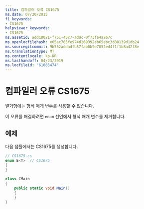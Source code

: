 ```yaml
---
title: 컴파일러 오류 CS1675
ms.date: 07/20/2015
f1_keywords:
- CS1675
helpviewer_keywords:
- CS1675
ms.assetid: add10021-f751-45c7-addc-0f73fa4a267c
ms.openlocfilehash: e65ac765fe974d269392ab65ebc3d88139d1db24
ms.sourcegitcommit: 9b552addadfb57fab0b9e7852ed4f1f1b8a42f8e
ms.translationtype: MT
ms.contentlocale: ko-KR
ms.lasthandoff: 04/23/2019
ms.locfileid: "61685474"
---
```

# <a name="compiler-error-cs1675"></a>컴파일러 오류 CS1675
열거형에는 형식 매개 변수를 사용할 수 없습니다.  
  
 이 오류를 해결하려면 `enum` 선언에서 형식 매개 변수를 제거합니다.  
  
## <a name="example"></a>예제  
 다음 샘플에서는 CS1675를 생성합니다.  
  
```csharp  
// CS1675.cs  
enum E<T>  // CS1675  
{  
}  
  
class CMain  
{  
    public static void Main()  
    {  
    }  
}  
```
